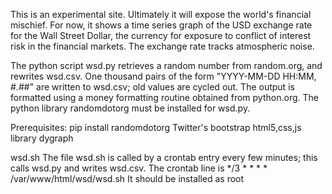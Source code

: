 This is an experimental site. Ultimately it will expose the world's financial mischief.
For now, it shows a time series graph of the USD exchange rate for the Wall Street Dollar,
the currency for exposure to conflict of interest risk in the financial markets. The
exchange rate tracks atmospheric noise.

The python script wsd.py retrieves a random number from random.org, and rewrites wsd.csv. 
One thousand pairs of the form "YYYY-MM-DD HH:MM, #.##" are written to wsd.csv; old
values are cycled out.  The output is formatted using a money formatting routine 
obtained from python.org.  The python library randomdotorg must 
be installed for wsd.py. 

Prerequisites:
pip install randomdotorg
Twitter's bootstrap html5,css,js library
dygraph

wsd.sh
The file wsd.sh is called by a crontab entry every few minutes; this
calls wsd.py and writes wsd.csv. The crontab line is
*/3 * * * * /var/www/html/wsd/wsd.sh
It should be installed as root



